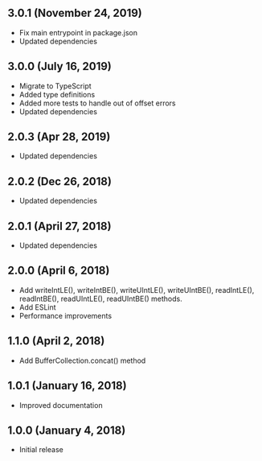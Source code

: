 ## 3.0.1 (November 24, 2019)
* Fix main entrypoint in package.json
* Updated dependencies

## 3.0.0 (July 16, 2019)

* Migrate to TypeScript
* Added type definitions
* Added more tests to handle out of offset errors
* Updated dependencies

## 2.0.3 (Apr 28, 2019)

* Updated dependencies

## 2.0.2 (Dec 26, 2018)

* Updated dependencies

## 2.0.1 (April 27, 2018)

* Updated dependencies

## 2.0.0 (April 6, 2018)

* Add writeIntLE(), writeIntBE(), writeUIntLE(), writeUIntBE(), readIntLE(), readIntBE(), readUIntLE(), readUIntBE() methods.
* Add ESLint
* Performance improvements

## 1.1.0 (April 2, 2018)

* Add BufferCollection.concat() method

## 1.0.1 (January 16, 2018)

* Improved documentation

## 1.0.0 (January 4, 2018)

* Initial release